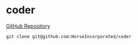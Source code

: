 # coder

[GitHub Repository](https://github.com/HorseIncorporated/coder)

`git clone git@github.com:HorseIncorporated/coder`
